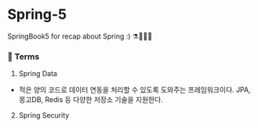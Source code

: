 # Spring-5
SpringBook5 for recap about Spring :) ⚗🧪🍃🌺

### 📝 Terms
1. Spring Data
- 적은 양의 코드로 데이터 연동을 처리할 수 있도록 도와주는 프레임워크이다. JPA, 몽고DB, Redis 등
다양한 저장소 기술을 지원한다.

2. Spring Security

